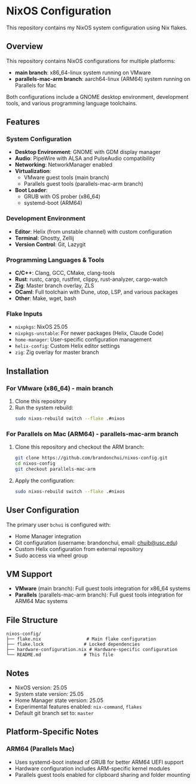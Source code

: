 # NixOS Configuration

This repository contains my NixOS system configuration using Nix flakes.

## Overview

This repository contains NixOS configurations for multiple platforms:
- **main branch**: x86_64-linux system running on VMware
- **parallels-mac-arm branch**: aarch64-linux (ARM64) system running on Parallels for Mac

Both configurations include a GNOME desktop environment, development tools, and various programming language toolchains.

## Features

### System Configuration
- **Desktop Environment**: GNOME with GDM display manager
- **Audio**: PipeWire with ALSA and PulseAudio compatibility
- **Networking**: NetworkManager enabled
- **Virtualization**: 
  - VMware guest tools (main branch)
  - Parallels guest tools (parallels-mac-arm branch)
- **Boot Loader**: 
  - GRUB with OS prober (x86_64)
  - systemd-boot (ARM64)

### Development Environment
- **Editor**: Helix (from unstable channel) with custom configuration
- **Terminal**: Ghostty, Zellij
- **Version Control**: Git, Lazygit

### Programming Languages & Tools
- **C/C++**: Clang, GCC, CMake, clang-tools
- **Rust**: rustc, cargo, rustfmt, clippy, rust-analyzer, cargo-watch
- **Zig**: Master branch overlay, ZLS
- **OCaml**: Full toolchain with Dune, utop, LSP, and various packages
- **Other**: Make, wget, bash

### Flake Inputs
- `nixpkgs`: NixOS 25.05
- `nixpkgs-unstable`: For newer packages (Helix, Claude Code)
- `home-manager`: User-specific configuration management
- `helix-config`: Custom Helix editor settings
- `zig`: Zig overlay for master branch

## Installation

### For VMware (x86_64) - main branch
1. Clone this repository
2. Run the system rebuild:
   ```bash
   sudo nixos-rebuild switch --flake .#nixos
   ```

### For Parallels on Mac (ARM64) - parallels-mac-arm branch
1. Clone this repository and checkout the ARM branch:
   ```bash
   git clone https://github.com/brandonchui/nixos-config.git
   cd nixos-config
   git checkout parallels-mac-arm
   ```
2. Apply the configuration:
   ```bash
   sudo nixos-rebuild switch --flake .#nixos
   ```

## User Configuration

The primary user `bchui` is configured with:
- Home Manager integration
- Git configuration (username: brandonchui, email: chuib@usc.edu)
- Custom Helix configuration from external repository
- Sudo access via wheel group

## VM Support

- **VMware** (main branch): Full guest tools integration for x86_64 systems
- **Parallels** (parallels-mac-arm branch): Full guest tools integration for ARM64 Mac systems

## File Structure

```
nixos-config/
├── flake.nix                 # Main flake configuration
├── flake.lock               # Locked dependencies
├── hardware-configuration.nix # Hardware-specific configuration
└── README.md                # This file
```

## Notes

- NixOS version: 25.05
- System state version: 25.05
- Home Manager state version: 25.05
- Experimental features enabled: `nix-command`, `flakes`
- Default git branch set to: `master`

## Platform-Specific Notes

### ARM64 (Parallels Mac)
- Uses systemd-boot instead of GRUB for better ARM64 UEFI support
- Hardware configuration includes ARM-specific kernel modules
- Parallels guest tools enabled for clipboard sharing and folder mounting